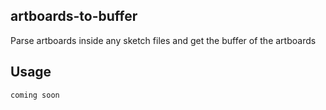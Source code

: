 ## artboards-to-buffer

Parse artboards inside any sketch files and get the buffer of the artboards

## Usage
  
```
coming soon
```
